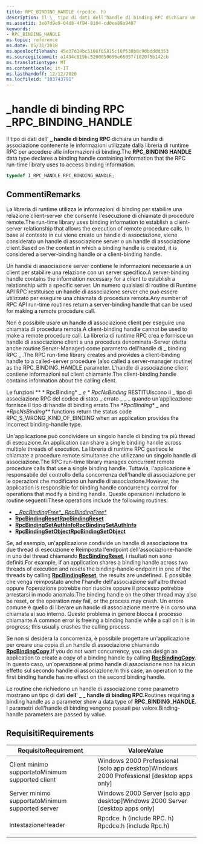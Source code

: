 ```yaml
---
title: RPC_BINDING_HANDLE (rpcdce. h)
description: Il \_ tipo di dati dell'handle di binding RPC dichiara un handle di associazione contenente le informazioni utilizzate dalla libreria di runtime RPC per accedere alle informazioni di binding.
ms.assetid: 3e07d9e9-04d8-4f94-8104-cd0ee89a9407
keywords:
- RPC_BINDING_HANDLE
ms.topic: reference
ms.date: 05/31/2018
ms.openlocfilehash: 45e37d14bc5186f05815c10f538b0c90bdddd353
ms.sourcegitcommit: a1494c819bc5200050696e66057f1020f5b142cb
ms.translationtype: MT
ms.contentlocale: it-IT
ms.lasthandoff: 12/12/2020
ms.locfileid: "103743791"
---
```

# <a name="rpc_binding_handle"></a><span data-ttu-id="01087-104">\_handle di binding RPC \_</span><span class="sxs-lookup"><span data-stu-id="01087-104">RPC\_BINDING\_HANDLE</span></span>

<span data-ttu-id="01087-105">Il tipo di dati dell' **\_ handle di binding RPC** dichiara un handle di associazione contenente le informazioni utilizzate dalla libreria di runtime RPC per accedere alle informazioni di binding.</span><span class="sxs-lookup"><span data-stu-id="01087-105">The **RPC\_BINDING HANDLE** data type declares a binding handle containing information that the RPC run-time library uses to access binding information.</span></span>


```C++
typedef I_RPC_HANDLE RPC_BINDING_HANDLE;
```



## <a name="remarks"></a><span data-ttu-id="01087-106">Commenti</span><span class="sxs-lookup"><span data-stu-id="01087-106">Remarks</span></span>

<span data-ttu-id="01087-107">La libreria di runtime utilizza le informazioni di binding per stabilire una relazione client-server che consente l'esecuzione di chiamate di procedure remote.</span><span class="sxs-lookup"><span data-stu-id="01087-107">The run-time library uses binding information to establish a client-server relationship that allows the execution of remote procedure calls.</span></span> <span data-ttu-id="01087-108">In base al contesto in cui viene creato un handle di associazione, viene considerato un handle di associazione server o un handle di associazione client.</span><span class="sxs-lookup"><span data-stu-id="01087-108">Based on the context in which a binding handle is created, it is considered a server-binding handle or a client-binding handle.</span></span>

<span data-ttu-id="01087-109">Un handle di associazione server contiene le informazioni necessarie a un client per stabilire una relazione con un server specifico.</span><span class="sxs-lookup"><span data-stu-id="01087-109">A server-binding handle contains the information necessary for a client to establish a relationship with a specific server.</span></span> <span data-ttu-id="01087-110">Un numero qualsiasi di routine di Runtime API RPC restituisce un handle di associazione server che può essere utilizzato per eseguire una chiamata di procedura remota.</span><span class="sxs-lookup"><span data-stu-id="01087-110">Any number of RPC API run-time routines return a server-binding handle that can be used for making a remote procedure call.</span></span>

<span data-ttu-id="01087-111">Non è possibile usare un handle di associazione client per eseguire una chiamata di procedura remota.</span><span class="sxs-lookup"><span data-stu-id="01087-111">A client-binding handle cannot be used to make a remote procedure call.</span></span> <span data-ttu-id="01087-112">La libreria di runtime RPC crea e fornisce un handle di associazione client a una procedura denominata-Server (detta anche routine Server-Manager) come parametro dell'handle di \_ binding RPC \_ .</span><span class="sxs-lookup"><span data-stu-id="01087-112">The RPC run-time library creates and provides a client-binding handle to a called-server procedure (also called a server-manager routine) as the RPC\_BINDING\_HANDLE parameter.</span></span> <span data-ttu-id="01087-113">L'handle di associazione client contiene informazioni sul client chiamante.</span><span class="sxs-lookup"><span data-stu-id="01087-113">The client-binding handle contains information about the calling client.</span></span>

<span data-ttu-id="01087-114">Le funzioni \*\* \* RpcBinding\* _ _*e \* RpcNsBinding*_ RESTITUIscono il \_ tipo di associazione RPC del codice di stato \_ errato \_ \_ \_ quando un'applicazione fornisce il tipo di handle di binding errato.</span><span class="sxs-lookup"><span data-stu-id="01087-114">The **RpcBinding\** _ and _*RpcNsBinding\*\*_ functions return the status code RPC\_S\_WRONG\_KIND\_OF\_BINDING when an application provides the incorrect binding-handle type.</span></span>

<span data-ttu-id="01087-115">Un'applicazione può condividere un singolo handle di binding tra più thread di esecuzione.</span><span class="sxs-lookup"><span data-stu-id="01087-115">An application can share a single binding handle across multiple threads of execution.</span></span> <span data-ttu-id="01087-116">La libreria di runtime RPC gestisce le chiamate a procedure remote simultanee che utilizzano un singolo handle di associazione.</span><span class="sxs-lookup"><span data-stu-id="01087-116">The RPC run-time library manages concurrent remote procedure calls that use a single binding handle.</span></span> <span data-ttu-id="01087-117">Tuttavia, l'applicazione è responsabile del controllo della concorrenza dell'handle di associazione per le operazioni che modificano un handle di associazione.</span><span class="sxs-lookup"><span data-stu-id="01087-117">However, the application is responsible for binding handle concurrency control for operations that modify a binding handle.</span></span> <span data-ttu-id="01087-118">Queste operazioni includono le routine seguenti:</span><span class="sxs-lookup"><span data-stu-id="01087-118">These operations include the following routines:</span></span>

-   [<span data-ttu-id="01087-119">_ *RpcBindingFree*\*</span><span class="sxs-lookup"><span data-stu-id="01087-119">_ *RpcBindingFree*\*</span></span>](/windows/desktop/api/Rpcdce/nf-rpcdce-rpcbindingfree)
-   [<span data-ttu-id="01087-120">**RpcBindingReset**</span><span class="sxs-lookup"><span data-stu-id="01087-120">**RpcBindingReset**</span></span>](/windows/desktop/api/Rpcdce/nf-rpcdce-rpcbindingreset)
-   [<span data-ttu-id="01087-121">**RpcBindingSetAuthInfo**</span><span class="sxs-lookup"><span data-stu-id="01087-121">**RpcBindingSetAuthInfo**</span></span>](/windows/desktop/api/Rpcdce/nf-rpcdce-rpcbindingsetauthinfo)
-   [<span data-ttu-id="01087-122">**RpcBindingSetObject**</span><span class="sxs-lookup"><span data-stu-id="01087-122">**RpcBindingSetObject**</span></span>](/windows/desktop/api/Rpcdce/nf-rpcdce-rpcbindingsetobject)

<span data-ttu-id="01087-123">Se, ad esempio, un'applicazione condivide un handle di associazione tra due thread di esecuzione e Reimposta l'endpoint dell'associazione-handle in uno dei thread chiamando [**RpcBindingReset**](/windows/desktop/api/Rpcdce/nf-rpcdce-rpcbindingreset), i risultati non sono definiti.</span><span class="sxs-lookup"><span data-stu-id="01087-123">For example, if an application shares a binding handle across two threads of execution and resets the binding-handle endpoint in one of the threads by calling [**RpcBindingReset**](/windows/desktop/api/Rpcdce/nf-rpcdce-rpcbindingreset), the results are undefined.</span></span> <span data-ttu-id="01087-124">È possibile che venga reimpostato anche l'handle dell'associazione sull'altro thread oppure l'operazione potrebbe non riuscire oppure il processo potrebbe arrestarsi in modo anomalo.</span><span class="sxs-lookup"><span data-stu-id="01087-124">The binding handle on the other thread may also be reset, or the operation may fail, or the process may crash.</span></span> <span data-ttu-id="01087-125">Un errore comune è quello di liberare un handle di associazione mentre è in corso una chiamata al suo interno. Questo problema in genere blocca il processo chiamante.</span><span class="sxs-lookup"><span data-stu-id="01087-125">A common error is freeing a binding handle while a call on it is in progress; this usually crashes the calling process.</span></span>

<span data-ttu-id="01087-126">Se non si desidera la concorrenza, è possibile progettare un'applicazione per creare una copia di un handle di associazione chiamando [**RpcBindingCopy**](/windows/desktop/api/Rpcdce/nf-rpcdce-rpcbindingcopy).</span><span class="sxs-lookup"><span data-stu-id="01087-126">If you do not want concurrency, you can design an application to create a copy of a binding handle by calling [**RpcBindingCopy**](/windows/desktop/api/Rpcdce/nf-rpcdce-rpcbindingcopy).</span></span> <span data-ttu-id="01087-127">In questo caso, un'operazione al primo handle di associazione non ha alcun effetto sul secondo handle di associazione.</span><span class="sxs-lookup"><span data-stu-id="01087-127">In this case, an operation to the first binding handle has no effect on the second binding handle.</span></span>

<span data-ttu-id="01087-128">Le routine che richiedono un handle di associazione come parametro mostrano un tipo di dati **dell' \_ \_ handle di binding RPC**.</span><span class="sxs-lookup"><span data-stu-id="01087-128">Routines requiring a binding handle as a parameter show a data type of **RPC\_BINDING\_HANDLE**.</span></span> <span data-ttu-id="01087-129">I parametri dell'handle di binding vengono passati per valore.</span><span class="sxs-lookup"><span data-stu-id="01087-129">Binding-handle parameters are passed by value.</span></span>

## <a name="requirements"></a><span data-ttu-id="01087-130">Requisiti</span><span class="sxs-lookup"><span data-stu-id="01087-130">Requirements</span></span>



| <span data-ttu-id="01087-131">Requisito</span><span class="sxs-lookup"><span data-stu-id="01087-131">Requirement</span></span> | <span data-ttu-id="01087-132">Valore</span><span class="sxs-lookup"><span data-stu-id="01087-132">Value</span></span> |
|-------------------------------------|-----------------------------------------------------------------------------------------------------|
| <span data-ttu-id="01087-133">Client minimo supportato</span><span class="sxs-lookup"><span data-stu-id="01087-133">Minimum supported client</span></span><br/> | <span data-ttu-id="01087-134">Windows 2000 Professional \[solo app desktop\]</span><span class="sxs-lookup"><span data-stu-id="01087-134">Windows 2000 Professional \[desktop apps only\]</span></span><br/>                                          |
| <span data-ttu-id="01087-135">Server minimo supportato</span><span class="sxs-lookup"><span data-stu-id="01087-135">Minimum supported server</span></span><br/> | <span data-ttu-id="01087-136">Windows 2000 Server \[solo app desktop\]</span><span class="sxs-lookup"><span data-stu-id="01087-136">Windows 2000 Server \[desktop apps only\]</span></span><br/>                                                |
| <span data-ttu-id="01087-137">Intestazione</span><span class="sxs-lookup"><span data-stu-id="01087-137">Header</span></span><br/>                   | <dl> <span data-ttu-id="01087-138"><dt>Rpcdce. h (include RPC. h)</dt></span><span class="sxs-lookup"><span data-stu-id="01087-138"><dt>Rpcdce.h (include Rpc.h)</dt></span></span> </dl> |



 

 





